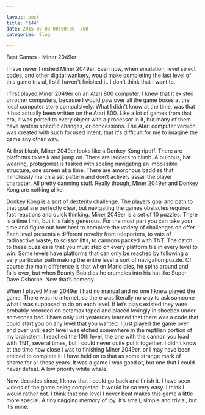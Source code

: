 ```yaml
---

layout: post  
title: "144"  
date: 2015-08-03 00:00:00 -700  
categories: Blog

---
```


Best Games - Miner 2049er  
  
  
I have never finished Miner 2049er. Even now, when emulation, level select codes, and other digital wankery, would make completing the last level of this game trivial, I still haven't finished it. I don't think that I want to.   
  
I first played Miner 2049er on an Atari 800 computer. I knew that it existed on other computers, because I would paw over all the game boxes at the local computer store compulsively. What I didn't know at the time, was that it had actually been written on the Atari 800. Like a lot of games from that era, it was ported to every object with a processor in it, but many of them have system specific changes, or concessions. The Atari computer version was created with such focused intent, that it's difficult for me to imagine the game any other way.   
  
At first blush, Miner 2049er looks like a Donkey Kong ripoff. There are platforms to walk and jump on. There are ladders to climb. A bulbous, hat wearing, protagonist is tasked with scaling navigating an impossible structure, one screen at a time. There are amorphous baddies that mindlessly march a set pattern and don’t actively assail the player character. All pretty damning stuff. Really though, Miner 2049er and Donkey Kong are nothing alike.  
  
Donkey Kong is a sort of dexterity challenge. The players goal and path to that goal are perfectly clear, but navigating the games obstacles required fast reactions and quick thinking. Miner 2049er is a set of 10 puzzles. There is a time limit, but it is fairly generous. For the most part you can take your time and figure out how best to complete the variety of challenges on offer. Each level presents a different novelty from teleporters, to vats of radioactive waste, to scissor lifts, to cannons packed with TNT. The catch to these puzzles is that you must step on every platform tile in every level to win. Some levels have platforms that can only be reached by following a very particular path making the entire level a sort of navigation puzzle. Of course the main difference is that when Mario dies, he spins around and falls over, but when Bounty Bob dies he crumples into his hat like Super Dave Osborne. Now that’s comedy.  
  
When I played Miner 2049er I had no manual and no one I knew played the game. There was no internet, so there was literally no way to ask someone what I was supposed to do on each level. If let’s plays existed they were probably recorded on betamax taped and placed lovingly in shoebox under someones bed. I have only just yesterday learned that there was a code that could start you on any level that you wanted. I just played the game over and over until each level was etched somewhere in the reptilian portion of my brainstem. I reached the 10th level, the one with the cannon you load with TNT, several times, but I could never quite put it together. I didn’t know at the time how close I was to finishing Miner 2049er, or I may have been enticed to complete it. I have held on to that as some strange mark of shame for all these years. It was a game I was good at, but one that I could never defeat. A low priority white whale.   
  
Now, decades since, I know that I could go back and finish it. I have seen videos of the game being completed. It would be so very easy. I think I would rather not. I think that one level I never beat makes this game a little more special. A tiny nagging memory of joy. It’s small, simple and trivial, but it’s mine.   
  
 

